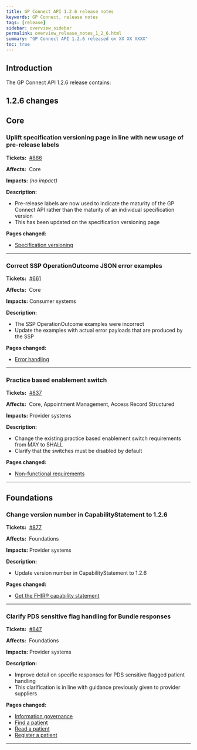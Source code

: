 ```yaml
---
title: GP Connect API 1.2.6 release notes
keywords: GP Connect, release notes
tags: [release]
sidebar: overview_sidebar
permalink: overview_release_notes_1_2_6.html
summary: "GP Connect API 1.2.6 released on XX XX XXXX"
toc: true
---
```


## Introduction ##

The GP Connect API 1.2.6 release contains:

## 1.2.6 changes ##

## Core ##

### Uplift specification versioning page in line with new usage of pre-release labels ###

**Tickets:**&nbsp; [#886](https://github.com/nhsconnect/gpconnect/issues/886)

**Affects:**&nbsp; Core

**Impacts:** *(no impact)*

**Description:**

- Pre-release labels are now used to indicate the maturity of the GP Connect API rather than the maturity of an individual specification version
- This has been updated on the specification versioning page

**Pages changed:**

- [Specification versioning](design_product_versioning.html#pre-release-draft-labels)

---

### Correct SSP OperationOutcome JSON error examples ###

**Tickets:**&nbsp; [#661](https://github.com/nhsconnect/gpconnect/issues/661)

**Affects:**&nbsp; Core

**Impacts:** Consumer systems

**Description:**

- The SSP OperationOutcome examples were incorrect
- Update the examples with actual error payloads that are produced by the SSP

**Pages changed:**

- [Error handling](development_fhir_error_handling_guidance.html#spine-secure-proxy-ssp-errors)

---

### Practice based enablement switch ###

**Tickets:**&nbsp; [#837](https://github.com/nhsconnect/gpconnect/issues/837)

**Affects:**&nbsp; Core, Appointment Management, Access Record Structured

**Impacts:** Provider systems

**Description:**

- Change the existing practice based enablement switch requirements from MAY to SHALL
- Clarify that the switches must be disabled by default

**Pages changed:**

- [Non-functional requirements](development_api_non_functional_requirements.html#enablement)

---

## Foundations ##

### Change version number in CapabilityStatement to 1.2.6 ###

**Tickets:**&nbsp; [#877](https://github.com/nhsconnect/gpconnect/issues/877)

**Affects:**&nbsp; Foundations

**Impacts:** Provider systems

**Description:**

- Update version number in CapabilityStatement to 1.2.6

**Pages changed:**

- [Get the FHIR&reg; capability statement](foundations_use_case_get_the_fhir_capability_statement.html)

---

### Clarify PDS sensitive flag handling for Bundle responses ###

**Tickets:**&nbsp; [#847](https://github.com/nhsconnect/gpconnect/issues/847)

**Affects:**&nbsp; Foundations

**Impacts:** Provider systems

**Description:**

- Improve detail on specific responses for PDS sensitive flagged patient handling
- This clarification is in line with guidance previously given to provider suppliers

**Pages changed:**

- [Information governance](foundations_ig.html#pds-s-flagged-patients)
- [Find a patient](foundations_use_case_find_a_patient.html#error-handling)
- [Read a patient](foundations_use_case_read_a_patient.html#error-handling)
- [Register a patient](foundations_use_case_register_a_patient.html#error-handling)

---

